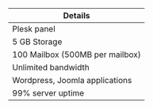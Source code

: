 | Details                         |
| ------------------------------- |
| Plesk panel                     |
| 5 GB Storage                    |
| 100 Mailbox (500MB per mailbox) |
| Unlimited bandwidth             |
| Wordpress, Joomla applications  |
| 99% server uptime               |
